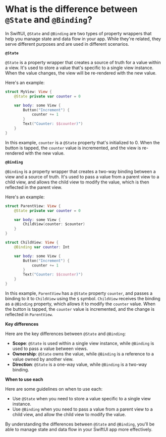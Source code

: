# What is the difference between `@State` and `@Binding`?

In SwiftUI, `@State` and `@Binding` are two types of property wrappers that help you manage state and data flow in your app. While they're related, they serve different purposes and are used in different scenarios.

**`@State`**

`@State` is a property wrapper that creates a source of truth for a value within a view. It's used to store a value that's specific to a single view instance. When the value changes, the view will be re-rendered with the new value.

Here's an example:
```swift
struct MyView: View {
    @State private var counter = 0

    var body: some View {
        Button("Increment") {
            counter += 1
        }
        Text("Counter: $$counter)")
    }
}
```
In this example, `counter` is a `@State` property that's initialized to 0. When the button is tapped, the `counter` value is incremented, and the view is re-rendered with the new value.

**`@Binding`**

`@Binding` is a property wrapper that creates a two-way binding between a view and a source of truth. It's used to pass a value from a parent view to a child view, and allows the child view to modify the value, which is then reflected in the parent view.

Here's an example:
```swift
struct ParentView: View {
    @State private var counter = 0

    var body: some View {
        ChildView(counter: $counter)
    }
}

struct ChildView: View {
    @Binding var counter: Int

    var body: some View {
        Button("Increment") {
            counter += 1
        }
        Text("Counter: $$counter)")
    }
}
```
In this example, `ParentView` has a `@State` property `counter`, and passes a binding to it to `ChildView` using the `$` symbol. `ChildView` receives the binding as a `@Binding` property, which allows it to modify the `counter` value. When the button is tapped, the `counter` value is incremented, and the change is reflected in `ParentView`.

**Key differences**

Here are the key differences between `@State` and `@Binding`:

* **Scope**: `@State` is used within a single view instance, while `@Binding` is used to pass a value between views.
* **Ownership**: `@State` owns the value, while `@Binding` is a reference to a value owned by another view.
* **Direction**: `@State` is a one-way value, while `@Binding` is a two-way binding.

**When to use each**

Here are some guidelines on when to use each:

* Use `@State` when you need to store a value specific to a single view instance.
* Use `@Binding` when you need to pass a value from a parent view to a child view, and allow the child view to modify the value.

By understanding the differences between `@State` and `@Binding`, you'll be able to manage state and data flow in your SwiftUI app more effectively.